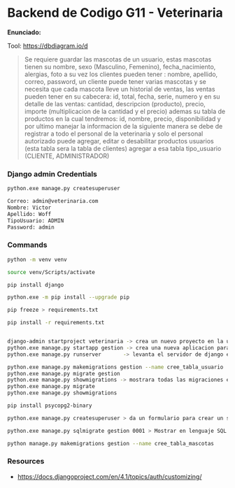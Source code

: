 # Backend de Codigo G11 - Veterinaria

**Enunciado:**

Tool: https://dbdiagram.io/d

>  Se requiere guardar las mascotas de un usuario, estas mascotas tienen su 
>  nombre, sexo (Masculino, Femenino), fecha_nacimiento, alergias, foto 
>  a su vez los clientes pueden tener : nombre, apellido, correo, password, 
>  un cliente puede tener varias mascotas y se necesita que cada mascota lleve 
>  un historial de ventas, las ventas pueden tener en su cabecera: 
>  id, total, fecha, serie, numero
>  y en su detalle de las ventas:
>  cantidad, descripcion (producto), precio, importe
>  (multiplicacion de la cantidad y el precio)
>  ademas su tabla de productos en la cual tendremos: id, nombre, precio, disponibilidad
>  y por ultimo manejar la informacion de la siguiente manera
>  se debe de registrar a todo el personal de la veterinaria y solo el personal 
>  autorizado puede agregar, editar o desabilitar productos
>  usuarios (esta tabla sera la tabla de clientes) agregar a esa tabla 
>  tipo_usuario (CLIENTE, ADMINISTRADOR)

### Django admin Credentials

```bash
python.exe manage.py createsuperuser

Correo: admin@veterinaria.com
Nombre: Victor
Apellido: Woff
TipoUsuario: ADMIN
Password: admin 
```


### Commands

```bash
python -m venv venv

source venv/Scripts/activate

pip install django

python.exe -m pip install --upgrade pip

pip freeze > requirements.txt

pip install -r requirements.txt


django-admin startproject veterinaria -> crea un nuevo proyecto en la ubicación de la terminal
python.exe manage.py startapp gestion -> crea una nueva aplicacion para el proyecto
python.exe manage.py runserver       -> levanta el servidor de django en DESARROLLO

python.exe manage.py makemigrations gestion --name cree_tabla_usuario
python.exe manage.py migrate gestion
python.exe manage.py showmigrations -> mostrara todas las migraciones en mi proyecto y las que no se ha ejecutado se mostrara 'vacia' [ ] y las que si [X]
python.exe manage.py migrate
python.exe manage.py showmigrations

pip install psycopg2-binary

python.exe manage.py createsuperuser > da un formulario para crear un superusuario con acceso al panel administrativo

python.exe manage.py sqlmigrate gestion 0001 > Mostrar en lenguaje SQL que contiene esa migración

python manage.py makemigrations gestion --name cree_tabla_mascotas
```


### Resources

* https://docs.djangoproject.com/en/4.1/topics/auth/customizing/